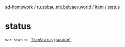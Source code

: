 [sd-homework](../../index.md) / [ru.spbau.mit.belyaev.world](../index.md) / [Item](index.md) / [status](.)

# status

`var status: `[`ItemStatus`](../-item-status/index.md) [(source)](https://github.com/StasBel/sd-homework/blob/Roguelike/src/main/kotlin/ru/spbau/mit/belyaev/world/Item.kt#L34)